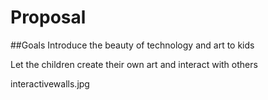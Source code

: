 # Proposal

##Goals
Introduce the beauty of technology and art to kids

Let the children create their own art and interact with others

interactivewalls.jpg



